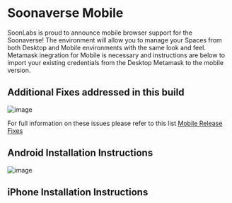 # Soonaverse Mobile
SoonLabs is proud to announce mobile browser support for the Soonaverse! The environment will allow you to manage your Spaces from both Desktop and 
Mobile environments with the same look and feel. 
Metamask inegration for Mobile is necessary and instructions are below to import your existing credentials from the Desktop Metamask to the mobile version.

## Additional Fixes addressed in this build
![image](https://user-images.githubusercontent.com/44786846/149597914-f37f87d8-00e1-4f18-9fcf-e3176ae3cd2d.png)

For full information on these issues please refer to this list 
[Mobile Release Fixes](https://github.com/soonlabs/soonaverse-dao/milestone/3?closed=1)


## Android Installation Instructions
![image](https://user-images.githubusercontent.com/44786846/149597191-a1a769bb-9884-4c8f-98c6-b4a5a170287a.png)


## iPhone Installation Instructions

